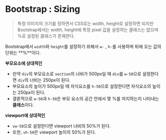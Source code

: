 # Bootstrap : Sizing

> 특정 이미지의 크기를 정하면서 CSS로는 width, height로 설정하면 되지만 Bootstrap에서는 width, height에 특정 pixel 값을 설정하는 클래스는 없으며 %로 설정된 클래스가 존재한다.



Bootstrap에서 `width`와 `height`를 설정하기 위해서 `w-` , `h-`를 사용하며 뒤에 오는 값의 단위는 **%**이다.

**부모요소에 상대적인**

- 만약 `div`의 부모요소로 `section`의 너비가 500px일 때 `div`를 `w-50`으로 설정한다면 `div`의 너비는 250px이 된다.
- 부모요소의 높이가 500px일 때 자식요소를 `h-50`으로 설정한다면 자식요소의 높이는 250px이 된다.
- 결론적으로 `w-50`과 `h-50`은 부모 요소의 공간 안에서 몇 %를 차지하는지 나타내는 **클래스**이다.



**viewport에 상대적인**

- `vw-50`으로 설정한다면 viewport 너비의 50%가 된다.
- 또한, `vh-50`은 viewport 높이의 50%가 된다.